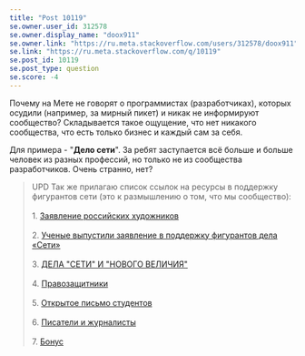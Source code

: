 ```yaml
---
title: "Post 10119"
se.owner.user_id: 312578
se.owner.display_name: "doox911"
se.owner.link: "https://ru.meta.stackoverflow.com/users/312578/doox911"
se.link: "https://ru.meta.stackoverflow.com/q/10119"
se.post_id: 10119
se.post_type: question
se.score: -4
---
```

<p>Почему на Мете не говорят о программистах (разработчиках), которых осудили (например, за мирный пикет) и никак не информируют сообщество? Складывается такое ощущение, что нет никакого сообщества, что есть только бизнес и каждый сам за себя.</p>

<p>Для примера - "<strong>Дело сети</strong>". За ребят заступается всё больше и больше человек из разных профессий, но только не из сообщества разработчиков. Очень странно, нет?</p>

<blockquote>
  <p>UPD Так же прилагаю список ссылок на ресурсы в поддержку фигурантов сети (это к размышлению о том, что мы сообщество):
  <br><br>
  1. <a href="https://meduza.io/news/2020/02/17/vlast-poka-ne-pozdno-ostanovi-zarvavshihsya-nelyudey-zayavlenie-rossiyskih-hudozhnikov-i-galeristov-o-dele-seti" rel="nofollow noreferrer">Заявление российских художников</a>
  <br><br>
  2. <a href="https://meduza.io/news/2020/02/12/reshenie-po-delu-samyy-nastoyaschiy-akt-terrora-uchenye-i-nauchnye-zhurnalisty-vypustili-zayavlenie-v-podderzhku-figurantov-dela-seti" rel="nofollow noreferrer">Ученые выпустили заявление в поддержку фигурантов дела «Сети»</a>
  <br><br>
  3. <a href="http://kinosoyuz.com/news/?pub=2607" rel="nofollow noreferrer">ДЕЛА "СЕТИ" И "НОВОГО ВЕЛИЧИЯ"</a>
  <br><br>
  4. <a href="https://www.interfax.ru/russia/695395" rel="nofollow noreferrer">Правозащитники</a>
  <br><br>
  5. <a href="https://doxajournal.ru/support_networkcase" rel="nofollow noreferrer">Открытое письмо студентов</a>
  <br><br>
  6. <a href="https://www.colta.ru/news/23566-pisateli-i-zhurnalisty-vystupili-v-podderzhku-politzaklyuchennyh?fbclid=IwAR19dqBf7ePg4MBUqko9KCv7Ae0myqk8iNR3m3i1i244rIqixRNSDqmvY1I" rel="nofollow noreferrer">Писатели и журналисты</a>
  <br><br>
  7. <a href="https://meduza.io/feature/2020/02/14/aktivistov-kotorye-stali-figurantami-dela-seti-pytali-ob-yavili-terroristami-i-prigovorili-k-nemyslimym-srokam-napishite-im-pismo-pryamo-seychas" rel="nofollow noreferrer">Бонус</a></p>
</blockquote>

